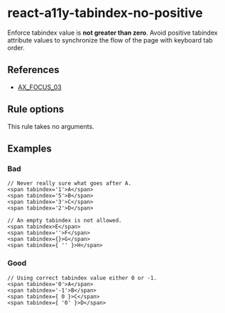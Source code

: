 # react-a11y-tabindex-no-positive

Enforce tabindex value is **not greater than zero**.
Avoid positive tabindex attribute values to synchronize the flow of the page with keyboard tab order.

## References

-   [AX_FOCUS_03](https://github.com/GoogleChrome/accessibility-developer-tools/wiki/Audit-Rules#ax_focus_03)

## Rule options

This rule takes no arguments.

## Examples

### Bad

```tsx
// Never really sure what goes after A.
<span tabindex='1'>A</span>
<span tabindex='5'>B</span>
<span tabindex='3'>C</span>
<span tabindex='2'>D</span>

// An empty tabindex is not allowed.
<span tabindex>E</span>
<span tabindex=''>F</span>
<span tabindex={}>G</span>
<span tabindex={ '' }>H</span>
```

### Good

```tsx
// Using correct tabindex value either 0 or -1.
<span tabindex='0'>A</span>
<span tabindex='-1'>B</span>
<span tabindex={ 0 }>C</span>
<span tabindex={ '0' }>D</span>
```
